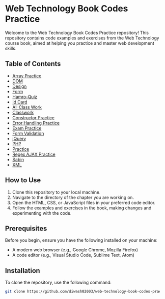 # Web Technology Book Codes Practice

Welcome to the Web Technology Book Codes Practice repository! This repository contains code examples and exercises from the Web Technology course book, aimed at helping you practice and master web development skills.

## Table of Contents

- [Array Practice](#array-practice)
- [DOM](#dom)
- [Design](#design)
- [Form](#form)
- [Hamro-Quiz](#hamro-quiz)
- [Id Card](#id-card)
- [All Class Work](#all-class-work)
- [Classwork](#classwork)
- [Constructor Practice](#constructor-practice)
- [Error Handling Practice](#error-handling-practice)
- [Exam Practice](#exam-practice)
- [Form Validation](#form-validation)
- [jQuery](#jquery)
- [PHP](#php)
- [Practice](#practice)
- [Regex AJAX Practice](#regex-ajax-practice)
- [Sabin](#sabin)
- [XML](#xml)


## How to Use

1. Clone this repository to your local machine.
2. Navigate to the directory of the chapter you are working on.
3. Open the HTML, CSS, or JavaScript files in your preferred code editor.
4. Follow the examples and exercises in the book, making changes and experimenting with the code.

## Prerequisites

Before you begin, ensure you have the following installed on your machine:

- A modern web browser (e.g., Google Chrome, Mozilla Firefox)
- A code editor (e.g., Visual Studio Code, Sublime Text, Atom)

## Installation

To clone the repository, use the following command:

```bash
git clone https://github.com/diwash02003/web-technology-book-codes-practice.git

